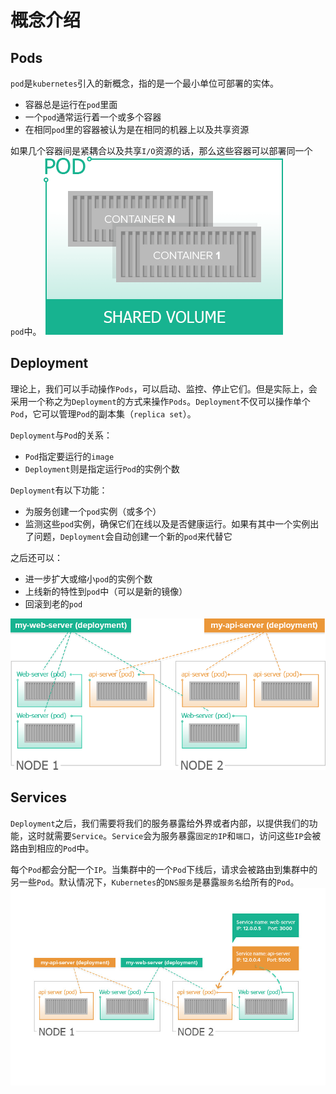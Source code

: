 # 概念介绍

## Pods
`pod`是`kubernetes`引入的新概念，指的是一个最小单位可部署的实体。
- 容器总是运行在`pod`里面
- 一个`pod`通常运行着一个或多个容器
- 在相同`pod`里的容器被认为是在相同的机器上以及共享资源

如果几个容器间是紧耦合以及共享`I/O`资源的话，那么这些容器可以部署同一个`pod`中。
![pod-diagram](./resources/pod-diagram.png)


## Deployment
理论上，我们可以手动操作`Pods`，可以启动、监控、停止它们。但是实际上，会采用一个称之为`Deployment`的方式来操作`Pods`。`Deployment`不仅可以操作单个`Pod`，它可以管理`Pod`的副本集（`replica set`）。

`Deployment`与`Pod`的关系：
- `Pod`指定要运行的`image`
- `Deployment`则是指定运行`Pod`的实例个数

`Deployment`有以下功能：
- 为服务创建一个`pod`实例（或多个）
- 监测这些`pod`实例，确保它们在线以及是否健康运行。如果有其中一个实例出了问题，`Deployment`会自动创建一个新的`pod`来代替它

之后还可以：
- 进一步扩大或缩小`pod`的实例个数
- 上线新的特性到`pod`中（可以是新的镜像）
- 回滚到老的`pod`

![deployment-1](./resources/deployment-1.png)

## Services
`Deployment`之后，我们需要将我们的服务暴露给外界或者内部，以提供我们的功能，这时就需要`Service`。`Service`会为服务暴露`固定的IP`和`端口`，访问这些`IP`会被路由到相应的`Pod`中。

每个`Pod`都会分配一个`IP`。当集群中的一个`Pod`下线后，请求会被路由到集群中的另一些`Pod`。默认情况下，`Kubernetes`的`DNS服务`是暴露`服务名`给所有的`Pod`。
![service](./resources/service.jpg)